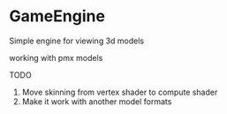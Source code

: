 # GameEngine

Simple engine for viewing 3d models

working with pmx models

TODO
1) Move skinning from vertex shader to compute shader
2) Make it work with another model formats
